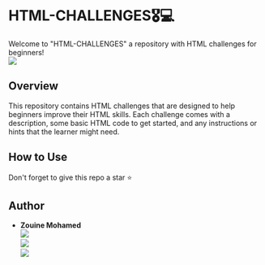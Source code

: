 # HTML-CHALLENGES🎖️💻

Welcome to "HTML-CHALLENGES" a repository with HTML challenges for beginners! 
<br>
<img src="https://socialify.git.ci/wei/socialify/image?description=1&descriptionEditable=HTML%20Challenges%20&font=Inter&pattern=Signal&theme=Dark" />
<br>



## Overview

This repository contains  HTML challenges that are designed to help beginners improve their HTML skills. Each challenge comes with a description, some basic HTML code to get started, and any instructions or hints that the learner might need.

## How to Use


Don't forget to give this repo a star ⭐️

## Author
* **Zouine Mohamed** <br>
  [<img src="https://img.shields.io/badge/Twitter-1DA1F2.svg?&style=plastic&logo=twitter&logoColor=white"/>](https://twitter.com/MohamadeZouine) <br>
  [<img src="https://img.shields.io/badge/Linkedin-0A66C2.svg?&style=plastic&logo=linkedin&logoColor=white"/>](https://www.linkedin.com/in/mohamed-zouine-5716a2252) <br>
  [<img src="https://img.shields.io/badge/GitHub-181717.svg?&style=plastic&logo=github&logoColor=white"/>](https://github.com/Zouine2005)


